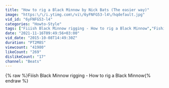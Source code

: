 ```yaml
---
title: "How to rig a Black Minnow by Nick Bats (The easier way)"
image: "https:\/\/i.ytimg.com\/vi\/6yFNFG53-l4\/hqdefault.jpg"
vid_id: "6yFNFG53-l4"
categories: "Howto-Style"
tags: ["Fiiish Black Minnow rigging - How to rig a Black Minnow","Fishing"]
date: "2021-11-16T09:49:56+03:00"
vid_date: "2015-10-08T14:49:30Z"
duration: "PT2M8S"
viewcount: "41980"
likeCount: "269"
dislikeCount: "17"
channel: "Beats"
---
```

{% raw %}Fiiish Black Minnow rigging - How to rig a Black Minnow{% endraw %}
